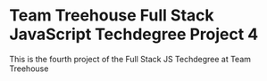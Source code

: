 # Team Treehouse Full Stack JavaScript Techdegree Project 4
This is the fourth project of the Full Stack JS Techdegree at Team Treehouse
